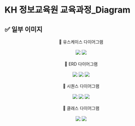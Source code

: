 # KH 정보교육원 교육과정_Diagram

## ✅ 일부 이미지

<div align="center">
 <div>🔶 유스케이스 다이어그램</div><br>
 <img src="https://user-images.githubusercontent.com/115056845/235335692-704dc545-be99-446e-a030-e8d7e98b2ac0.svg">
 <img src="https://user-images.githubusercontent.com/115056845/235335696-07d71e27-712a-4409-8b19-802a86ca5fe3.svg">
</div><br>
<div align="center">
 <div>🔶 ERD 다이어그램</div><br>
 <img src="https://user-images.githubusercontent.com/115056845/235335711-db193ed8-6919-4e71-8717-b4701affd26f.svg">
 <img src="https://user-images.githubusercontent.com/115056845/235335716-cae66005-e34c-4a2c-aec1-77205c6ed273.svg">
 <img src="https://user-images.githubusercontent.com/115056845/235335851-bd6a6689-7e87-4fe8-acdd-9144a8fcd473.svg">
</div><br>
<div align="center">
 <div>🔶 시퀀스 다이어그램</div><br>
 <img src="https://user-images.githubusercontent.com/115056845/235335758-90c49765-b29a-410e-bda7-52c741739559.svg">
 <img src="https://user-images.githubusercontent.com/115056845/235335761-e4803ab7-b0ad-4fbd-a20d-4b65f964e0ee.svg">
 <img src="https://user-images.githubusercontent.com/115056845/235335768-c383fb9c-8111-4235-9f82-120d4b10a038.svg">
</div><br>
<div align="center">
 <div>🔶 클래스 다이어그램</div><br>
 <img src="https://user-images.githubusercontent.com/115056845/235335775-34f56362-33a4-43e1-95a3-f69eb81f436a.svg">
 <img src="https://user-images.githubusercontent.com/115056845/235335776-f7623b5c-a2d5-4203-8563-29275b55399e.svg">
</div><br>
